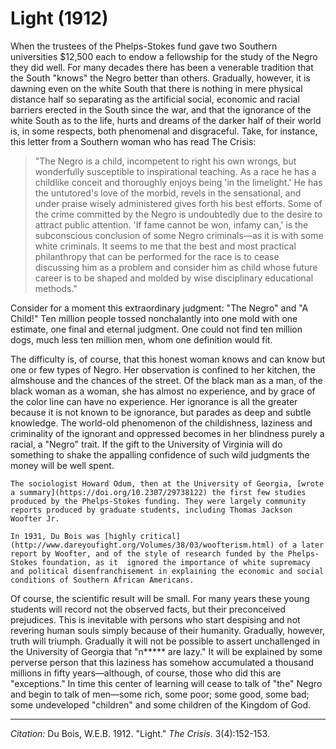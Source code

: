 <!--
title:   Light
author:  Du Bois, W.E.B.
journal: The Crisis
year:    1912
volume:  3
issue:   4
pages:   152-153
-->
# Light (1912)

When the trustees of the Phelps-Stokes fund gave two Southern universities $12,500 each to endow a fellowship for the study of the Negro they did well. For many decades there has been a venerable tradition that the South "knows" the Negro better than others. Gradually, however, it is dawning even on the white South that	there	is nothing in mere physical distance half so separating as the artificial social, economic and racial barriers erected in the South since the war, and that the ignorance of the white South as to the life, hurts and dreams of the darker half of their world is, in some respects, both phenomenal and disgraceful. Take, for instance, this letter from a Southern woman who has read The Crisis:

> "The Negro is a child, incompetent to right his own wrongs, but wonderfully susceptible to inspirational teaching. As a race he has a childlike conceit and thoroughly enjoys being 'in the limelight.' He has the untutored's love of the morbid, revels in the sensational, and under praise wisely ad­ministered gives forth his best efforts. Some of the crime committed by the Negro is undoubtedly due to the de­sire to attract public attention. 'If fame cannot be won, infamy can,' is the subconscious conclusion of some Negro criminals—as it is with some white criminals. It seems to me that the best and most practical philan­thropy that can be performed for the race is to cease discussing him as a problem and consider him as child whose future career is to be shaped and molded by wise disciplin­ary educational methods."

Consider for a moment this extraordinary judgment: "The Negro" and "A Child!" Ten million people tossed nonchalantly into one mold with one estimate, one final and eternal judg­ment. One could not find ten million dogs, much less ten million men, whom one definition would fit.

The difficulty is, of course, that this honest woman knows and can know but one or few types of Negro. Her observation is confined to her kitchen, the almshouse and the chances of the street. Of the black man as a man, of the black woman as a woman, she has almost no experience, and by grace of the color line can have no experience. Her ignorance is all the greater because it is not known to be ignorance, but parades as deep and subtle knowl­edge. The world-old phenomenon of the childishness, laziness and crimi­nality of the ignorant and oppressed becomes in her blindness purely a racial, a "Negro" trait. If the gift to the University of Virginia will do something to shake the appalling con­fidence of such wild judgments the money will be well spent.

```{margin}
The sociologist Howard Odum, then at the University of Georgia, [wrote a summary](https://doi.org/10.2307/29738122) the first few studies produced by the Phelps-Stokes funding. They were largely community reports produced by graduate students, including Thomas Jackson Woofter Jr.

In 1931, Du Bois was [highly critical](http://www.dareyoufight.org/Volumes/38/03/woofterism.html) of a later report by Woofter, and of the style of research funded by the Phelps-Stokes foundation, as it  ignored the importance of white supremacy and political disenfranchisement in explaining the economic and social conditions of Southern African Americans.
```

Of course, the scientific result will be small. For many years these young students will record not the observed facts, but their preconceived prejudices. This is inevitable with persons who start despising and not revering human souls simply because of their humanity. Gradually, however, truth will triumph.	Gradually it will not be possible to assert unchallenged in the University of Geor­gia that "n***** are lazy." It will be explained by some perverse per­son that this laziness has somehow accumulated a thousand millions in fifty years—although, of course, those who did this are "exceptions." In time this center of learning will cease to talk of "the" Negro and begin to talk of men—some rich, some poor; some good, some bad; some undeveloped "children" and some children of the Kingdom of God.

______________
*Citation:* Du Bois, W.E.B. 1912. "Light." *The Crisis*. 3(4):152-153.
